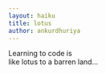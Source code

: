 ```yaml
---
layout: haiku
title: lotus
author: ankurdhuriya
---
```


Learning to code is<br>
like lotus to a barren land...<br>